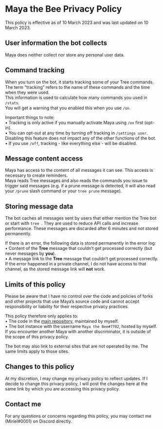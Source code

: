 # Maya the Bee Privacy Policy

This policy is effective as of 10 March 2023 and was last updated on 10 March 2023.  

## User information the bot collects

Maya does neither collect nor store any personal user data.  

## Command tracking

When you turn on the bot, it starts tracking some of your Tree commands. The term “tracking” refers to the name of these commands and the time when they were used.  
This information is used to calculate how many commands you used in `/stats`.  
You will get a warning that you enabled this when you use `/on`.  

Important things to note:  
• Tracking is only active if you manually activate Maya using `/on` first (opt-in).  
• You can opt-out at any time by turning off tracking in `/settings user`. Disabling this feature does not impact any of the other functions of the bot.  
• If you use `/off`, tracking - like everything else - will be disabled.  

## Message content access

Maya has access to the content of all messages it can see. This access is necessary to create reminders.  
Maya reads Tree messages and also reads the commands you issue to trigger said messages (e.g. if a prune message is detected, it will also read your `/prune` slash command or your `tree prune` message).  

## Storing message data

The bot caches all messages sent by users that either mention the Tree bot or start with `tree `. They are used to reduce API calls and increase performance. These messages are discarded after 6 minutes and not stored permanently.  

If there is an error, the following data is stored permanently in the error log:  
• Content of the **Tree** message that couldn’t get processed correctly (but never messages by **you**).  
• A message link to the **Tree** message that couldn’t get processed correctly. If the error happened in a private channel, I do not have access to that channel, as the stored message link will **not** work.  

## Limits of this policy

Please be aware that I have no control over the code and policies of forks and other projects that use Maya’s source code and cannot accept responsibility or liability for their respective privacy practices.  

This policy therefore only applies to:  
• The code in the [main repository](https://github.com/Miriel-py/Maya-the-Bee), maintained by myself.  
• The bot instance with the username `Maya the Bee#7702`, hosted by myself. If you encounter another Maya with another discriminator, it is outside of the scope of this privacy policy.  

The bot may also link to external sites that are not operated by me. The same limits apply to those sites.  

## Changes to this policy

At my discretion, I may change my privacy policy to reflect updates. If I decide to change this privacy policy, I will post the changes here at the same link by which you are accessing this privacy policy.  

## Contact me

For any questions or concerns regarding this policy, you may contact me (Miriel#0001) on Discord directly.  
